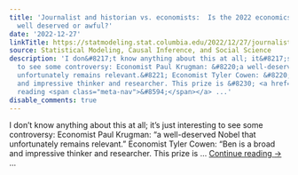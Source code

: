 ```yaml
---
title: 'Journalist and historian vs. economists:  Is the 2022 economics Nobel prize
  well deserved or awful?'
date: '2022-12-27'
linkTitle: https://statmodeling.stat.columbia.edu/2022/12/27/journalist-and-historian-vs-economists-is-the-2022-economics-nobel-prize-well-deserved-or-awful/
source: Statistical Modeling, Causal Inference, and Social Science
description: 'I don&#8217;t know anything about this at all; it&#8217;s just interesting
  to see some controversy: Economist Paul Krugman: &#8220;a well-deserved Nobel that
  unfortunately remains relevant.&#8221; Economist Tyler Cowen: &#8220;Ben is a broad
  and impressive thinker and researcher. This prize is &#8230; <a href="https://statmodeling.stat.columbia.edu/2022/12/27/journalist-and-historian-vs-economists-is-the-2022-economics-nobel-prize-well-deserved-or-awful/">Continue
  reading <span class="meta-nav">&#8594;</span></a> ...'
disable_comments: true
---
```

I don&#8217;t know anything about this at all; it&#8217;s just interesting to see some controversy: Economist Paul Krugman: &#8220;a well-deserved Nobel that unfortunately remains relevant.&#8221; Economist Tyler Cowen: &#8220;Ben is a broad and impressive thinker and researcher. This prize is &#8230; <a href="https://statmodeling.stat.columbia.edu/2022/12/27/journalist-and-historian-vs-economists-is-the-2022-economics-nobel-prize-well-deserved-or-awful/">Continue reading <span class="meta-nav">&#8594;</span></a> ...